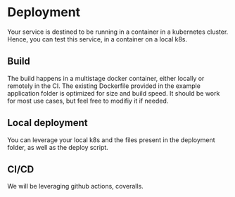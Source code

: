 # Deployment

Your service is destined to be running in a container in a kubernetes cluster.
Hence, you can test this service, in a container on a local k8s.

## Build

The build happens in a multistage docker container, either locally or remotely in the CI.
The existing Dockerfile provided in the example application folder is optimized for size and build speed. It should be work for most use cases, but feel free to modifiy it if needed.

## Local deployment

You can leverage your local k8s and the files present in the deployment folder, as well as the deploy script.

## CI/CD

We will be leveraging github actions, coveralls.

